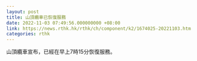 ```yaml
---
layout: post
title: 山頂纜車已恢復服務
date: 2022-11-03 07:49:56.000000000 +08:00
link: https://news.rthk.hk/rthk/ch/component/k2/1674025-20221103.htm
categories: rthk
---
```


山頂纜車宣布，已經在早上7時15分恢復服務。
